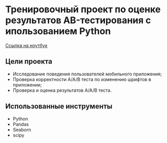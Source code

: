 # Тренировочный проект по оценке результатов AB-тестирования с ипользованием Python 

[Ссылка на ноутбук](https://nbviewer.org/github/ilkar399/da_samples/blob/main/%D0%9F%D1%80%D0%BE%D0%B2%D0%B5%D0%B4%D0%B5%D0%BD%D0%B8%D0%B5%20AB%20%D1%82%D0%B5%D1%81%D1%82%D0%B0/notebook.ipynb)

## Цели проекта
* Исследование поведения пользователей мобильного приложения;
* Проверка корректности A/A/B теста по изменению шрифтов в приложении;
* Проверка и оценка результатов A/A/B теста.

## Использованные инструменты
* Python
* Pandas
* Seaborn
* scipy
